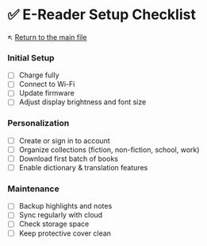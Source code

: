 # ✅ E-Reader Setup Checklist

↖️ [Return to the main file](../README.md)

### Initial Setup
- [ ] Charge fully
- [ ] Connect to Wi-Fi
- [ ] Update firmware
- [ ] Adjust display brightness and font size

### Personalization
- [ ] Create or sign in to account
- [ ] Organize collections (fiction, non-fiction, school, work)
- [ ] Download first batch of books
- [ ] Enable dictionary & translation features

### Maintenance
- [ ] Backup highlights and notes
- [ ] Sync regularly with cloud
- [ ] Check storage space
- [ ] Keep protective cover clean
